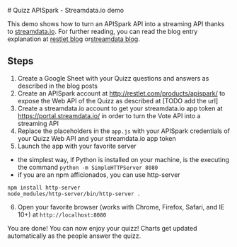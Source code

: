 # Quizz APISpark - Streamdata.io demo

This demo shows how to turn an APISpark API into a streaming API thanks to [streamdata.io](http://streamdata.io/). For 
further reading, you can read the blog entry explanation at [restlet blog](http://restlet.com/blog/2015/07/08/create-a-quiz-application-with-google-sheets-apispark-streamdata-io-and-d3-js/) or[streamdata blog](http://streamdata.io/blog/quiz-applicati…eamdataio-d3js).

## Steps

1. Create a Google Sheet with your Quizz questions and answers as described in the blog posts
2. Create an APISpark account at http://restlet.com/products/apispark/ to expose the Web API of the Quizz as described at [TODO add the url]
3. Create a streamdata.io account to get your streamdata.io app token at https://portal.streamdata.io/ in order to turn
the Vote API into a streaming API
4. Replace the placeholders in the `app.js` with your APISpark credentials of your Quizz Web API and your streamdata.io app token
5. Launch the app with your favorite server
  * the simplest way, if Python is installed on your machine, is the executing the command `python -m SimpleHTTPServer 8080` 
  * if you are an npm afficionados, you can use http-server
  
  ```
  npm install http-server
  node_modules/http-server/bin/http-server .
  ```  

6. Open your favorite browser (works with Chrome, Firefox, Safari, and IE 10+) at `http://localhost:8080`

You are done! You can now enjoy your quizz! Charts get updated automatically as the people answer the quizz.
